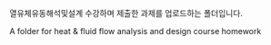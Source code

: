 열유체유동해석및설계 수강하며 제출한 과제를 업로드하는 폴더입니다.

A folder for heat & fluid flow analysis and design course homework
